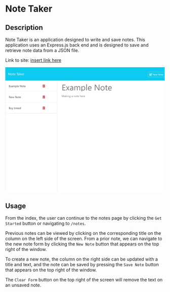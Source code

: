 # Note Taker

## Description

Note Taker is an application designed to write and save notes.  This application uses an Express.js back end and is designed to save and retrieve note data from a JSON file. 

Link to site: [insert link here](#)

![Screenshot of deployed application](./screenshot.jpeg)

## Usage
From the index, the user can continue to the notes page by clicking the `Get Started` button or navigating to `/notes`. 

Previous notes can be viewed by clicking on the corresponding title on the column on the left side of the screen.  From a prior note, we can navigate to the new note form by clicking the `New Note` button that appears on the top right of the window.

To create a new note, the column on the right side can be updated with a title and text, and the note can be saved by pressing the `Save Note` button that appears on the top right of the window.

The `Clear Form` button on the top right of the screen will remove the text on an unsaved note.